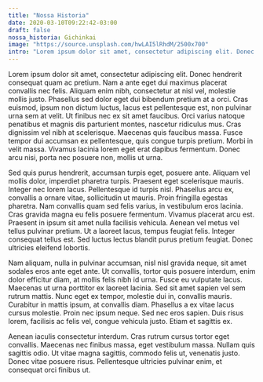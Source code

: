 ```yaml
---
title: "Nossa Historia"
date: 2020-03-10T09:22:42-03:00
draft: false
nossa_historia: Gichinkai
image: "https://source.unsplash.com/hwLAI5lRhdM/2500x700"
intro: "Lorem ipsum dolor sit amet, consectetur adipiscing elit. Donec hendrerit consequat quam ac pretium. Nam a ante eget dui maximus placerat convallis nec felis."
---
```


Lorem ipsum dolor sit amet, consectetur adipiscing elit. Donec hendrerit consequat quam ac pretium. Nam a ante eget dui maximus placerat convallis nec felis. Aliquam enim nibh, consectetur at nisl vel, molestie mollis justo. Phasellus sed dolor eget dui bibendum pretium at a orci. Cras euismod, ipsum non dictum luctus, lacus est pellentesque est, non pulvinar urna sem at velit. Ut finibus nec ex sit amet faucibus. Orci varius natoque penatibus et magnis dis parturient montes, nascetur ridiculus mus. Cras dignissim vel nibh at scelerisque. Maecenas quis faucibus massa. Fusce tempor dui accumsan ex pellentesque, quis congue turpis pretium. Morbi in velit massa. Vivamus lacinia lorem eget erat dapibus fermentum. Donec arcu nisi, porta nec posuere non, mollis ut urna.

Sed quis purus hendrerit, accumsan turpis eget, posuere ante. Aliquam vel mollis dolor, imperdiet pharetra turpis. Praesent eget scelerisque mauris. Integer nec lorem lacus. Pellentesque id turpis nisl. Phasellus arcu ex, convallis a ornare vitae, sollicitudin ut mauris. Proin fringilla egestas pharetra. Nam convallis quam sed felis varius, in vestibulum eros lacinia. Cras gravida magna eu felis posuere fermentum. Vivamus placerat arcu est. Praesent in ipsum sit amet nulla facilisis vehicula. Aenean vel metus vel tellus pulvinar pretium. Ut a laoreet lacus, tempus feugiat felis. Integer consequat tellus est. Sed luctus lectus blandit purus pretium feugiat. Donec ultricies eleifend lobortis.

Nam aliquam, nulla in pulvinar accumsan, nisl nisl gravida neque, sit amet sodales eros ante eget ante. Ut convallis, tortor quis posuere interdum, enim dolor efficitur diam, at mollis felis nibh id urna. Fusce eu vulputate lacus. Maecenas ut urna porttitor ex laoreet lacinia. Sed sit amet sapien vel sem rutrum mattis. Nunc eget ex tempor, molestie dui in, convallis mauris. Curabitur in mattis ipsum, at convallis diam. Phasellus a ex vitae lacus cursus molestie. Proin nec ipsum neque. Sed nec eros sapien. Duis risus lorem, facilisis ac felis vel, congue vehicula justo. Etiam et sagittis ex.

Aenean iaculis consectetur interdum. Cras rutrum cursus tortor eget convallis. Maecenas nec finibus massa, eget vestibulum massa. Nullam quis sagittis odio. Ut vitae magna sagittis, commodo felis ut, venenatis justo. Donec vitae posuere risus. Pellentesque ultricies pulvinar enim, et consequat orci finibus ut.